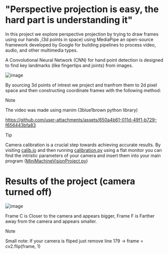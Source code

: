 # "Perspective projection is easy, the hard part is understanding it"

In this project we explore perspective projection by trying to draw frames using our hands ,(3d points in space) using MediaPipe an open-source framework developed by Google for building pipelines to process video, audio, and other multimedia types.

A Convolutional Neural Network (CNN) for hand point detection is designed to find key landmarks (like fingertips and joints) from images.

![image](https://github.com/user-attachments/assets/0f798e5e-30ea-4f19-bfc4-8ffeffb733de)

By sourcing 3d points of intrest we project and tranfrom them to 2d pixel space and then constructing coordinate frames with the following method:

>[!NOTE]
> The video was made using manim (3blue1brown python library)

https://github.com/user-attachments/assets/650a4b61-011d-49f1-b729-f656443bfa83

> [!TIP]
>Camera calibration is a crucial step towards achieving accurate results. By visiting [calib.io](https://calib.io/pages/camera-calibration-pattern-generator) and then running [calibration.py](https://github.com/kostasCode/Robotics-I-8.012/blob/main/BonusPoseDetectionCameraCalibration/calibration.py) using a flat monitor you can find the intristic parameters of your camera and insert them into your main program ([MiniMachineVisionProject.py](https://github.com/kostasCode/Robotics-I-8.012/blob/main/BonusPoseDetectionCameraCalibration/MiniMachineVisionProject.py))

# Results of the project (camera turned off)

![image](https://github.com/user-attachments/assets/48f209e7-7b2a-4355-aa42-8b3135f52345)

Frame C is Closer to the camera and appears bigger, 
Frame F is Farther away from the camera and appears smaller.

>[!NOTE]
>Small note: If your camera is fliped just remove line 179 -> frame = cv2.flip(frame, 1)
